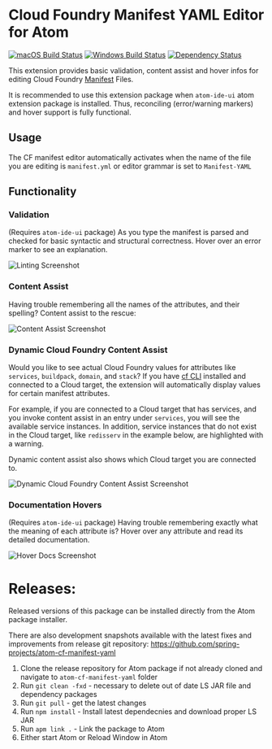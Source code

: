 # Cloud Foundry Manifest YAML Editor for Atom
[![macOS Build Status](https://travis-ci.org/spring-projects/atom-cf-manifest-yaml.svg?branch=master)](https://travis-ci.org/spring-projects/atom-cf-manifest-yaml) [![Windows Build Status](https://ci.appveyor.com/api/projects/status/1jvknxt9jhykgrxo?svg=true)](https://ci.appveyor.com/project/spring-projects/atom-cf-manifest-yaml/branch/master) [![Dependency Status](https://david-dm.org/spring-projects/atom-cf-manifest-yaml.svg)](https://david-dm.org/spring-projects/atom-cf-manifest-yaml)

This extension provides basic validation, content assist and hover infos
for editing Cloud Foundry [Manifest](https://docs.cloudfoundry.org/devguide/deploy-apps/manifest.html) Files.

It is recommended to use this extension package when `atom-ide-ui` atom extension package is installed. Thus, reconciling (error/warning markers) and hover support is fully functional. 

## Usage

The CF manifest editor automatically activates when the name of the file you are editing is `manifest.yml` or editor grammar is set to `Manifest-YAML`

## Functionality

### Validation

(Requires `atom-ide-ui` package) As you type the manifest is parsed and checked for basic syntactic and structural correctness. Hover over
an error marker to see an explanation.

![Linting Screenshot][linting]

### Content Assist

Having trouble remembering all the names of the attributes, and their spelling? Content assist to the
rescue:

![Content Assist Screenshot][ca]

### Dynamic Cloud Foundry Content Assist

Would you like to see actual Cloud Foundry values for attributes like `services`, `buildpack`, `domain`, and `stack`? If you have [cf CLI](https://docs.cloudfoundry.org/cf-cli/) installed and connected to a Cloud target, the extension will automatically display values for certain manifest attributes.

For example, if you are connected to a Cloud target that has services, and you invoke content assist in an entry under `services`, you will see the available service instances. In addition, service instances that do not exist in the Cloud target, like `redisserv` in the example below, are highlighted with a warning.

Dynamic content assist also shows which Cloud target you are connected to.

![Dynamic Cloud Foundry Content Assist Screenshot][dcfca]

### Documentation Hovers

(Requires `atom-ide-ui` package) Having trouble remembering exactly what the meaning of each attribute is? Hover over any attribute and 
read its detailed documentation.

![Hover Docs Screenshot][hovers]

# Releases:

Released versions of this package can be installed directly from the Atom package installer.

There are also development snapshots available with the latest fixes and improvements from release git repository: https://github.com/spring-projects/atom-cf-manifest-yaml 
1. Clone the release repository for Atom package if not already cloned and navigate to `atom-cf-manifest-yaml` folder
2. Run `git clean -fxd` - necessary to delete out of date LS JAR file and dependency packages
3. Run `git pull` - get the latest changes
3. Run `npm install` - Install latest dependecnies and download proper LS JAR
4. Run `apm link .` - Link the package to Atom
5. Either start Atom or Reload Window in Atom 

[linting]: https://raw.githubusercontent.com/spring-projects/sts4/af715bad53bd6cf30a10a2dc6d34bfcc17968382/atom-extensions/atom-cf-manifest-yaml/readme-imgs/linting.png
[ca]: https://raw.githubusercontent.com/spring-projects/sts4/af715bad53bd6cf30a10a2dc6d34bfcc17968382/atom-extensions/atom-cf-manifest-yaml/readme-imgs/content-assist.png
[dcfca]: https://raw.githubusercontent.com/spring-projects/sts4/af715bad53bd6cf30a10a2dc6d34bfcc17968382/atom-extensions/atom-cf-manifest-yaml/readme-imgs/cf-dynamic-content-assist.png
[hovers]: https://raw.githubusercontent.com/spring-projects/sts4/af715bad53bd6cf30a10a2dc6d34bfcc17968382/atom-extensions/atom-cf-manifest-yaml/readme-imgs/hovers.png


